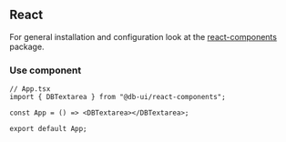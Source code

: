 ## React

For general installation and configuration look at the [react-components](https://www.npmjs.com/package/@db-ui/react-components) package.

### Use component

```tsx App.tsx
// App.tsx
import { DBTextarea } from "@db-ui/react-components";

const App = () => <DBTextarea></DBTextarea>;

export default App;
```
